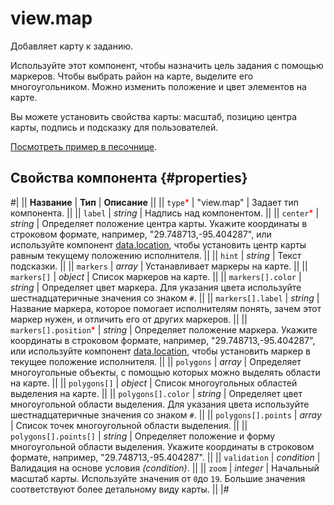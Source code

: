 # view.map

Добавляет карту к заданию.

Используйте этот компонент, чтобы назначить цель задания с помощью маркеров. Чтобы выбрать район на карте, выделите его многоугольником. Можно изменить положение и цвет элементов на карте.

Вы можете установить свойства карты: масштаб, позицию центра карты, подпись и подсказку для пользователей.

[Посмотреть пример в песочнице](https://clck.ru/bmsZU).

## Свойства компонента {#properties}

#|
|| **Название** | **Тип** | **Описание** ||
|| `type`<span style="color: red">\*</span> | "view.map" | Задает тип компонента. ||
|| `label` | _string_ | Надпись над компонентом. ||
|| `center`<span style="color: red">\*</span> | _string_ | Определяет положение центра карты. Укажите координаты в строковом формате, например, "29.748713,-95.404287", или используйте компонент [data.location](data.location.md), чтобы установить центр карты равным текущему положению исполнителя. ||
|| `hint` | _string_ | Текст подсказки. ||
|| `markers` | _array_ | Устанавливает маркеры на карте. ||
|| `markers[]` | _object_ | Список маркеров на карте. ||
|| `markers[].color` | _string_ | Определяет цвет маркера. Для указания цвета используйте шестнадцатеричные значения со знаком `#`. ||
|| `markers[].label` | _string_ | Название маркера, которое помогает исполнителям понять, зачем этот маркер нужен, и отличить его от других маркеров. ||
|| `markers[].position`<span style="color: red">\*</span> | _string_ | Определяет положение маркера. Укажите координаты в строковом формате, например, "29.748713,-95.404287", или используйте компонент [data.location](data.location.md), чтобы установить маркер в текущее положение исполнителя. ||
|| `polygons` | _array_ | Определяет многоугольные объекты, с помощью которых можно выделять области на карте. ||
|| `polygons[]` | _object_ | Список многоугольных областей выделения на карте. ||
|| `polygons[].color` | _string_ | Определяет цвет многоугольной области выделения. Для указания цвета используйте шестнадцатеричные значения со знаком `#`. ||
|| `polygons[].points` | _array_ | Список точек многоугольной области выделения. ||
|| `polygons[].points[]` | _string_ | Определяет положение и форму многоугольной области выделения. Укажите координаты в строковом формате, например, "29.748713,-95.404287". ||
|| `validation` | _condition_ | Валидация на основе условия _(condition)_. ||
|| `zoom` | _integer_ | Начальный масштаб карты. Используйте значения от `0`до `19`. Большие значения соответствуют более детальному виду карты. ||
|#

